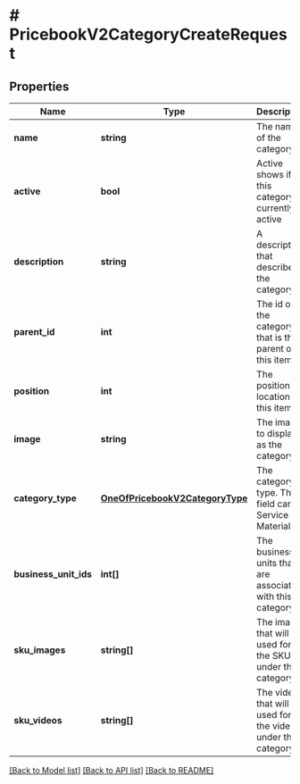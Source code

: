 # # PricebookV2CategoryCreateRequest

## Properties

Name | Type | Description | Notes
------------ | ------------- | ------------- | -------------
**name** | **string** | The name of the category |
**active** | **bool** | Active shows if this category is currently active | [optional]
**description** | **string** | A description that described the category | [optional]
**parent_id** | **int** | The id of the category that is the parent of this item | [optional]
**position** | **int** | The position location of this item | [optional]
**image** | **string** | The image to display as the category | [optional]
**category_type** | [**OneOfPricebookV2CategoryType**](OneOfPricebookV2CategoryType.md) | The category type. This field can be Service or Material. |
**business_unit_ids** | **int[]** | The business units that are associated with this category | [optional]
**sku_images** | **string[]** | The images that will be used for the SKUs under this category | [optional]
**sku_videos** | **string[]** | The videos that will be used for the videos under this category | [optional]

[[Back to Model list]](../../README.md#models) [[Back to API list]](../../README.md#endpoints) [[Back to README]](../../README.md)
